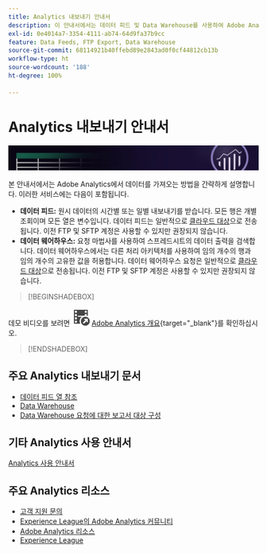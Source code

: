 ```yaml
---
title: Analytics 내보내기 안내서
description: 이 안내서에서는 데이터 피드 및 Data Warehouse를 사용하여 Adobe Analytics에서 데이터를 가져오는 방법에 대해 설명합니다.
exl-id: 0e4014a7-3354-4111-ab74-64d9fa37b9cc
feature: Data Feeds, FTP Export, Data Warehouse
source-git-commit: 68114921b40ffebd89e2843ad0f0cf44812cb13b
workflow-type: ht
source-wordcount: '188'
ht-degree: 100%

---
```


# Analytics 내보내기 안내서

![배너](../../assets/doc_banner_export.png)

본 안내서에서는 Adobe Analytics에서 데이터를 가져오는 방법을 간략하게 설명합니다. 이러한 서비스에는 다음이 포함됩니다.

* **데이터 피드:** 원시 데이터의 시간별 또는 일별 내보내기를 받습니다. 모든 행은 개별 조회이며 모든 열은 변수입니다. 데이터 피드는 일반적으로 [클라우드 대상](/help/export/analytics-data-feed/create-feed.md)으로 전송됩니다. 이전 FTP 및 SFTP 계정은 사용할 수 있지만 권장되지 않습니다.
* **데이터 웨어하우스:** 요청 마법사를 사용하여 스프레드시트의 데이터 출력을 검색합니다. 데이터 웨어하우스에서는 다른 처리 아키텍처를 사용하여 임의 개수의 행과 임의 개수의 고유한 값을 허용합니다. 데이터 웨어하우스 요청은 일반적으로 [클라우드 대상](/help/export/data-warehouse/create-request/dw-request-report-destinations.md)으로 전송됩니다. 이전 FTP 및 SFTP 계정은 사용할 수 있지만 권장되지 않습니다.

>[!BEGINSHADEBOX]

데모 비디오를 보려면 ![VideoCheckedOut](/help/assets/icons/VideoCheckedOut.svg) [Adobe Analytics 개요](https://video.tv.adobe.com/v/27429?quality=12&learn=on){target="_blank"}를 확인하십시오.

>[!ENDSHADEBOX]


## 주요 Analytics 내보내기 문서

* [데이터 피드 열 참조](/help/export/analytics-data-feed/c-df-contents/datafeeds-reference.md)
* [Data Warehouse](data-warehouse/data-warehouse.md)
* [Data Warehouse 요청에 대한 보고서 대상 구성](/help/export/data-warehouse/create-request/dw-request-report-destinations.md)

## 기타 Analytics 사용 안내서

[Analytics 사용 안내서](https://experienceleague.adobe.com/docs/analytics.html?lang=ko)

## 주요 Analytics 리소스

* [고객 지원 문의](https://experienceleague.adobe.com/ko?support-solution=Analytics#support)
* [Experience League의 Adobe Analytics 커뮤니티](https://experienceleaguecommunities.adobe.com/t5/adobe-analytics/ct-p/adobe-analytics-community?profile.language=ko)
* [Adobe Analytics 리소스](https://experienceleaguecommunities.adobe.com/t5/adobe-analytics-discussions/adobe-analytics-resources/m-p/276666?profile.language=ko)
* [Experience League](https://landing.adobe.com/experience-league/)
